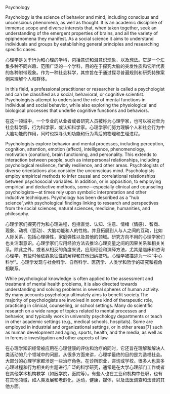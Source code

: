 Psychology

Psychology is the science of behavior and mind, including conscious and unconscious phenomena, as well as thought. It is an academic discipline of immense scope and diverse interests that, when taken together, seek an understanding of the emergent properties of brains, and all the variety of epiphenomena they manifest. As a social science it aims to understand individuals and groups by establishing general principles and researching specific cases.

心理学是关于行为和心理的学科，包括意识和潜意识现象，以及想法。它是一个汇集多种不同兴趣、范围广泛的一个学科，目的在于探究大脑的突发性质和它所代表的各种附带现象。作为一种社会科学，其宗旨在于通过探寻普遍规则和研究特殊案例来理解个人和群体。

In this field, a professional practitioner or researcher is called a psychologist and can be classified as a social, behavioral, or cognitive scientist. Psychologists attempt to understand the role of mental functions in individual and social behavior, while also exploring the physiological and biological processes that underlie cognitive functions and behaviors.

在这一领域中，一个专业的从业者或者研究人员被称为心理学家，也可以被对垒为社会科学家，行为科学家，或认知科学家。心理学家们努力理解个人和社会行为中大脑功能的作用，同时也探寻认知功能和行为背后的物理和生理进程。

Psychologists explore behavior and mental processes, including perception, cognition, attention, emotion \(affect\), intelligence, phenomenology, motivation \(conation\), brain functioning, and personality. This extends to interaction between people, such as interpersonal relationships, including psychological resilience, family resilience, and other areas. Psychologists of diverse orientations also consider the unconscious mind. Psychologists employ empirical methods to infer causal and correlational relationships between psychosocial variables. In addition, or in opposition, to employing empirical and deductive methods, some—especially clinical and counseling psychologists—at times rely upon symbolic interpretation and other inductive techniques. Psychology has been described as a "hub science",with psychological findings linking to research and perspectives from the social sciences, natural sciences, medicine, humanities, and philosophy.

心理学家们探究行为和心理进程，包括直觉、认知、注意、情绪（情感）、智商、现象、动机（意动）、大脑功能和人的性格。并且拓展到人与人之间的互动，比如人际关系，包括心理弹性，家庭弹性以及其他的领域。研究方向不用的心理学家们也关注潜意识。心理学家们应用经验方法去推论心理变量之间的因果关系和相关关系。除此之外，或者从相反的角度来说，应用经验和演绎方法，尤其是临床和咨询心理学，有些时候依靠象征性的解释和其他归纳技巧。心理学被描述为一种“中心科学”。心理学发现与社会科学、自然科学、医药学、人类学和哲学的研究和视角相联系。

While psychological knowledge is often applied to the assessment and treatment of mental health problems, it is also directed towards understanding and solving problems in several spheres of human activity. By many accounts psychology ultimately aims to benefit society.The majority of psychologists are involved in some kind of therapeutic role, practicing in clinical, counseling, or school settings. Many do scientific research on a wide range of topics related to mental processes and behavior, and typically work in university psychology departments or teach in other academic settings \(e.g., medical schools, hospitals\). Some are employed in industrial and organizational settings, or in other areas\[7\] such as human development and aging, sports, health, and the media, as well as in forensic investigation and other aspects of law.

在心理学知识经常被应用在心理健康的评估和治疗的同时，它还旨在理解和解决人类活动的几个领域中的问题。从很多方面来讲，心理学最终的目的是为造福社会。大部分的心理学家都涉足一些治疗角色，在诊所职业，咨询或学校。很多人也真多心理过程和行为相关的主题进行广泛的科学研究，通常是在大学心理部门工作或者在其他学术机构教学（如医学院，医院等）。有些人也在工业和机构中任职，也有在其他领域，如人类发展和老龄化，运动，健康，媒体，以及法医调查和法律的其他方面。



